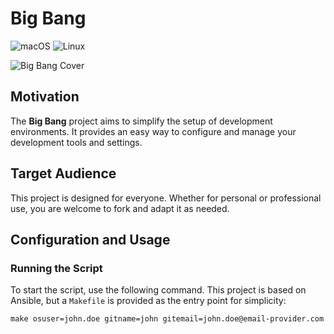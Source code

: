 # Big Bang

![macOS](https://img.shields.io/badge/macOS-first-green?labelColor=gray&style=flat&logo=apple&logoColor=white)
![Linux](https://img.shields.io/badge/linux-allowed-green?labelColor=yellow&style=flat&logo=linux&logoColor=white)

![Big Bang Cover](https://p2.trrsf.com/image/fget/cf/460/0/images.terra.com/2018/03/06/o-que-existia-antes-do-big-bang-stephen-hawking-responde.jpg "Big Bang Project Cover")

## Motivation

The **Big Bang** project aims to simplify the setup of development environments. It provides an easy way to configure and manage your development tools and settings.

## Target Audience

This project is designed for everyone. Whether for personal or professional use, you are welcome to fork and adapt it as needed.

## Configuration and Usage

### Running the Script

To start the script, use the following command. This project is based on Ansible, but a `Makefile` is provided as the entry point for simplicity:

```shell
make osuser=john.doe gitname=john gitemail=john.doe@email-provider.com

